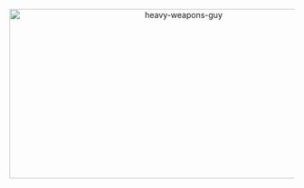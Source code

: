 <br>

<div align="center">
  <img height="300" width="600" src="https://i.pinimg.com/originals/00/d3/c4/00d3c4fa3400cdce4f9bddd236e43de5.gif" alt="heavy-weapons-guy">
</div>

<!--
![Jokes Card](https://readme-jokes.vercel.app/api)
**RomanStalinist/RomanStalinist** is a ✨ _special_ ✨ repository because its `README.md` (this file) appears on your GitHub profile.

Here are some ideas to get you started:

- 🔭 I’m currently working on ...
- 🌱 I’m currently learning ...
- 👯 I’m looking to collaborate on ...
- 🤔 I’m looking for help with ...
- 💬 Ask me about ...
- 📫 How to reach me: ...
- 😄 Pronouns: ...
- ⚡ Fun fact: ...
-->
